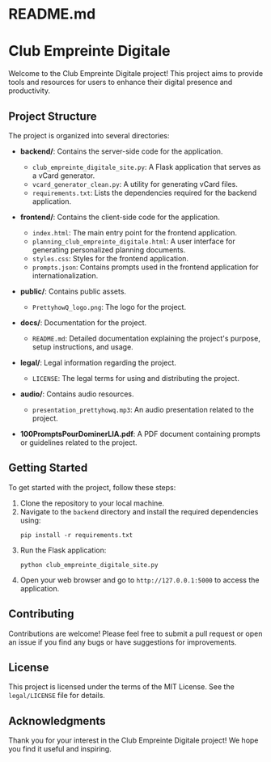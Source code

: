 # README.md

# Club Empreinte Digitale

Welcome to the Club Empreinte Digitale project! This project aims to provide tools and resources for users to enhance their digital presence and productivity.

## Project Structure

The project is organized into several directories:

- **backend/**: Contains the server-side code for the application.
  - `club_empreinte_digitale_site.py`: A Flask application that serves as a vCard generator.
  - `vcard_generator_clean.py`: A utility for generating vCard files.
  - `requirements.txt`: Lists the dependencies required for the backend application.

- **frontend/**: Contains the client-side code for the application.
  - `index.html`: The main entry point for the frontend application.
  - `planning_club_empreinte_digitale.html`: A user interface for generating personalized planning documents.
  - `styles.css`: Styles for the frontend application.
  - `prompts.json`: Contains prompts used in the frontend application for internationalization.

- **public/**: Contains public assets.
  - `PrettyhowQ_logo.png`: The logo for the project.

- **docs/**: Documentation for the project.
  - `README.md`: Detailed documentation explaining the project's purpose, setup instructions, and usage.

- **legal/**: Legal information regarding the project.
  - `LICENSE`: The legal terms for using and distributing the project.

- **audio/**: Contains audio resources.
  - `presentation_prettyhowq.mp3`: An audio presentation related to the project.

- **100PromptsPourDominerLIA.pdf**: A PDF document containing prompts or guidelines related to the project.

## Getting Started

To get started with the project, follow these steps:

1. Clone the repository to your local machine.
2. Navigate to the `backend` directory and install the required dependencies using:
   ```
   pip install -r requirements.txt
   ```
3. Run the Flask application:
   ```
   python club_empreinte_digitale_site.py
   ```
4. Open your web browser and go to `http://127.0.0.1:5000` to access the application.

## Contributing

Contributions are welcome! Please feel free to submit a pull request or open an issue if you find any bugs or have suggestions for improvements.

## License

This project is licensed under the terms of the MIT License. See the `legal/LICENSE` file for details.

## Acknowledgments

Thank you for your interest in the Club Empreinte Digitale project! We hope you find it useful and inspiring.